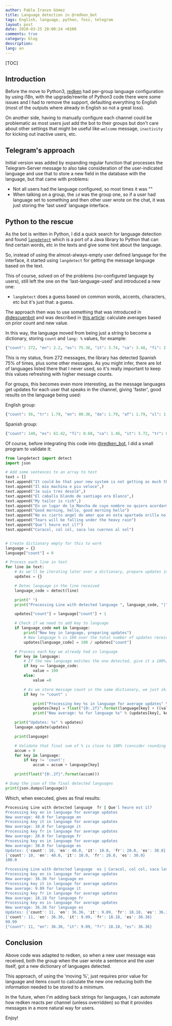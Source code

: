```yaml
---
author: Pablo Iranzo Gómez
title: Language detection in @redken_bot
tags: English, language, python, foss, telegram
layout: post
date: 2020-03-25 20:00:24 +0100
comments: true
category: blog
description:
lang: en
---
```


[TOC]

## Introduction

Before the move to Python3, [redken](https://t.me/redken_bot) had per-group language configuration by using i18n, with the upgrade/rewrite of Python3 code there were some issues and I had to remove the support, defaulting everything to English (most of the outputs where already in English so not a great loss).

On another side, having to manually configure each channel could be problematic as most users just add the bot to their groups but don't care about other settings that might be useful like `welcome` message, `inactivity` for kicking out inactive users, etc.

## Telegram's approach

Initial version was added by expanding regular function that processes the Telegram-Server message to also take consideration of the user-indicated language and use that to store a new field in the database with the language, but that came with problems:

- Not all users had the language configured, so most times it was ""
- When talking on a group, the `id` was the group one, so if a user had language set to something and then other user wrote on the chat, it was just storing the 'last used' language interface.

## Python to the rescue

As the bot is written in Python, I did a quick search for language detection and found [`langdetect`](https://github.com/Mimino666/langdetect) which is a port of a Java library to Python that can find certain words, etc in the texts and give some hint about the language.

So, instead of using the almost-always-empty user defined language for the interface, it started using `langdetect` for getting the message language based on the text.

This of course, solved on of the problems (no-configured language by users), still left the one on the 'last-language-used' and introduced a new one:

- `langdetect` does a guess based on common words, accents, characters, etc but it's just that: a guess.

The approach then was to use something that was introduced in [@descuenbot](https://t.me/descuenbot) and was described in [this article]({filename}2020-01-07-new-features-in-descuenbot.en.md): calculate averages based on prior count and new value.

In this way, the language moved from being just a string to become a dictionary, storing `count` and `lang: %` values, for example:

```py
{"count": 272, "en": 2.2, "es": 75.36, "it": 3.74, "ca": 3.48, "fi": 2.3, "fr": 1.64, "pt": 1.73, "et": 0.97, "ro": 0.68, "de": 1.11, "hr": 0.68, "sw": 1.09, "tl": 0.96, "lt": 0.68, "sk": 1.22, "so": 1.16, "da": 1.18, "sv": 0.67, "tr": 0.58, "hu": 0.46, "vi": 0.43, "sl": 0.41, "no": 0.37}
```

This is my status, from 272 messages, the library has detected Spanish 75% of times, plus some other messages. As you might infer, there are lot of languages listed there that I never used, so it's really important to keep this values refreshing with higher message counts.

For groups, this becomes even more interesting, as the message languages get updates for each user that speaks in the channel, giving 'faster', good results on the language being used:

English group:

```py
{"count": 56, "tr": 1.79, "en": 80.36, "da": 1.79, "af": 1.79, "sl": 1.79, "ca": 1.79, "es": 1.79, "fi": 1.79, "nl": 1.79, "it": 1.79, "sq": 1.79, "so": 1.79}
```

Spanish group:

```py
{"count": 140, "es": 61.42, "fi": 0.68, "ca": 1.46, "it": 5.72, "tr": 0.68, "sw": 1.46, "pt": 5.74, "so": 2.12, "en": 8.58, "pl": 0.68, "sv": 1.48, "hr": 0.68, "sk": 0.67, "cy": 3.58, "tl": 1.43, "sl": 0.68, "no": 1.44, "de": 0.69, "da": 0.7}
```

Of course, before integrating this code into [@redken_bot](https://t.me/redken_bot), I did a small program to validate it:

```py
from langdetect import detect
import json

# Add some sentences to an array to test
text = []
text.append("It could be that your new system is not getting as much throughput to your hard disks as it should be")
text.append("Il mio machina e piu veloce",)
text.append("Je suis tres desolè",)
text.append("El caballo blando de santiago era blanco",)
text.append("My tailor is rich",)
text.append("En un lugar de la Mancha de cuyo nombre no quiero acordarme",)
text.append("Good morning, hello, good morning hello")
text.append("No es cierto angel de amor que en esta apartada orilla no luce el sol sino brilla")
text.append("Tears will be falling under the heavy rain")
text.append("Que'l heure est il?")
text.append("Caracol, col col, saca los cuernos al sol")


# Create dictionary empty for this to work
language = {}
language["count"] = 0

# Process each line in text
for line in text:
    # As we'll be iterating later over a dictionary, prepare updates in a different one
    updates = {}

    # Detec language in the line received
    language_code = detect(line)

    print(" ")
    print("Processing Line with detected language ", language_code, "|", line)

    updates["count"] = language["count"] + 1

    # Check if we need to add key to language
    if language_code not in language:
        print("New key in language, preparing updates")
        # New language % is 100 over the total number of updates received before, so 100% for the first message in a group
        updates[language_code] = 100 / updates["count"]

    # Process each key we already had in language
    for key in language:
        # If the new language matches the one detected, give it a 100%, else, 0% , so that we work on % for each language
        if key == language_code:
            value = 100
        else:
            value =0

        # As we store message count in the same dictionary, we just skip it
        if key != "count" :

            print("Processing key %s in language for average updates" % key)
            updates[key] = float("{0:.2f}".format(language[key] + ((value - language[key]) / updates["count"])))
            print("New average: %s for language %s" % (updates[key], key))

    print("Updates: %s" % updates)
    language.update(updates)

    print(language)

    # Validate that final sum of % is close to 100% (consider rounding problems)
    accum = 0
    for key in language:
        if key != 'count':
            accum = accum + language[key]

    print(float("{0:.2f}".format(accum)))

# Dump the json of the final detected languages
print(json.dumps(language))
```

Which, when executed, gives as final results:

```sh
Processing Line with detected language  fr | Que'l heure est il?
Processing key en in language for average updates
New average: 40.0 for language en
Processing key it in language for average updates
New average: 10.0 for language it
Processing key fr in language for average updates
New average: 20.0 for language fr
Processing key es in language for average updates
New average: 30.0 for language es
Updates: {'count': 10, 'en': 40.0, 'it': 10.0, 'fr': 20.0, 'es': 30.0}
{'count': 10, 'en': 40.0, 'it': 10.0, 'fr': 20.0, 'es': 30.0}
100.0

Processing Line with detected language  es | Caracol, col col, saca los cuernos al sol
Processing key en in language for average updates
New average: 36.36 for language en
Processing key it in language for average updates
New average: 9.09 for language it
Processing key fr in language for average updates
New average: 18.18 for language fr
Processing key es in language for average updates
New average: 36.36 for language es
Updates: {'count': 11, 'en': 36.36, 'it': 9.09, 'fr': 18.18, 'es': 36.36}
{'count': 11, 'en': 36.36, 'it': 9.09, 'fr': 18.18, 'es': 36.36}
99.99
{"count": 11, "en": 36.36, "it": 9.09, "fr": 18.18, "es": 36.36}
```

## Conclusion

Above code was adapted to redken, so when a new user message was received, both the group when the user wrote a sentence and the user itself, got a new dictionary of languages detected.

This approach, of using the 'moving %', just requires prior value for language and items count to calculate the new one reducing both the information needed to be stored to a minimum.

In the future, when I'm adding back strings for languages, I can automate how redken reacts per channel (unless overridden) so that it provides messages in a more natural way for users.

Enjoy!
